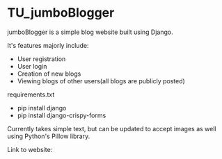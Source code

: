 # TU_jumboBlogger
 
jumboBlogger is a simple blog website built using Django.

It's features majorly include:
- User registration
- User login
- Creation of new blogs
- Viewing blogs of other users(all blogs are publicly posted)

requirements.txt
- pip install django
- pip install django-crispy-forms

Currently takes simple text, but can be updated to accept images as well using Python's Pillow library.

Link to website:
<a href="http://satk.pythonanywhere.com/"><img src=""></a>
